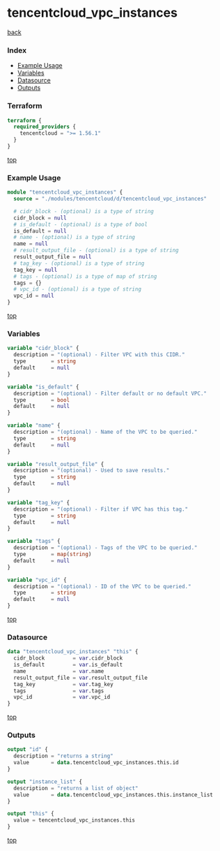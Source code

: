 # tencentcloud_vpc_instances

[back](../tencentcloud.md)

### Index

- [Example Usage](#example-usage)
- [Variables](#variables)
- [Datasource](#datasource)
- [Outputs](#outputs)

### Terraform

```terraform
terraform {
  required_providers {
    tencentcloud = ">= 1.56.1"
  }
}
```

[top](#index)

### Example Usage

```terraform
module "tencentcloud_vpc_instances" {
  source = "./modules/tencentcloud/d/tencentcloud_vpc_instances"

  # cidr_block - (optional) is a type of string
  cidr_block = null
  # is_default - (optional) is a type of bool
  is_default = null
  # name - (optional) is a type of string
  name = null
  # result_output_file - (optional) is a type of string
  result_output_file = null
  # tag_key - (optional) is a type of string
  tag_key = null
  # tags - (optional) is a type of map of string
  tags = {}
  # vpc_id - (optional) is a type of string
  vpc_id = null
}
```

[top](#index)

### Variables

```terraform
variable "cidr_block" {
  description = "(optional) - Filter VPC with this CIDR."
  type        = string
  default     = null
}

variable "is_default" {
  description = "(optional) - Filter default or no default VPC."
  type        = bool
  default     = null
}

variable "name" {
  description = "(optional) - Name of the VPC to be queried."
  type        = string
  default     = null
}

variable "result_output_file" {
  description = "(optional) - Used to save results."
  type        = string
  default     = null
}

variable "tag_key" {
  description = "(optional) - Filter if VPC has this tag."
  type        = string
  default     = null
}

variable "tags" {
  description = "(optional) - Tags of the VPC to be queried."
  type        = map(string)
  default     = null
}

variable "vpc_id" {
  description = "(optional) - ID of the VPC to be queried."
  type        = string
  default     = null
}
```

[top](#index)

### Datasource

```terraform
data "tencentcloud_vpc_instances" "this" {
  cidr_block         = var.cidr_block
  is_default         = var.is_default
  name               = var.name
  result_output_file = var.result_output_file
  tag_key            = var.tag_key
  tags               = var.tags
  vpc_id             = var.vpc_id
}
```

[top](#index)

### Outputs

```terraform
output "id" {
  description = "returns a string"
  value       = data.tencentcloud_vpc_instances.this.id
}

output "instance_list" {
  description = "returns a list of object"
  value       = data.tencentcloud_vpc_instances.this.instance_list
}

output "this" {
  value = tencentcloud_vpc_instances.this
}
```

[top](#index)